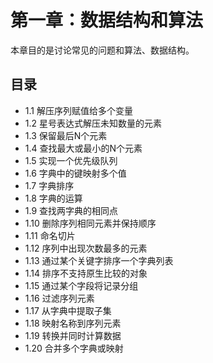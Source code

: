 # 第一章：数据结构和算法
本章目的是讨论常见的问题和算法、数据结构。
## 目录
- 1.1 解压序列赋值给多个变量
- 1.2 星号表达式解压未知数量的元素
- 1.3 保留最后N个元素
- 1.4 查找最大或最小的N个元素
- 1.5 实现一个优先级队列
- 1.6 字典中的键映射多个值
- 1.7 字典排序
- 1.8 字典的运算
- 1.9 查找两字典的相同点
- 1.10 删除序列相同元素并保持顺序
- 1.11 命名切片
- 1.12 序列中出现次数最多的元素
- 1.13 通过某个关键字排序一个字典列表
- 1.14 排序不支持原生比较的对象
- 1.15 通过某个字段将记录分组
- 1.16 过滤序列元素
- 1.17 从字典中提取子集
- 1.18 映射名称到序列元素
- 1.19 转换并同时计算数据
- 1.20 合并多个字典或映射
